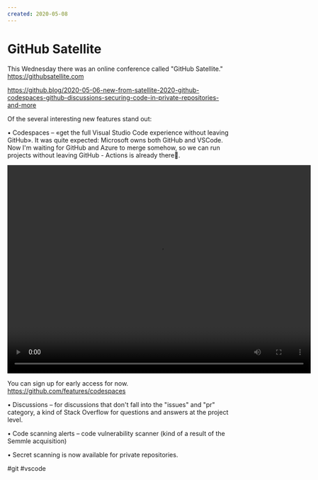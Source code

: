 ```yaml
---
created: 2020-05-08
---
```


# GitHub Satellite

This Wednesday there was an online conference called "GitHub Satellite."
https://githubsatellite.com

https://github.blog/2020-05-06-new-from-satellite-2020-github-codespaces-github-discussions-securing-code-in-private-repositories-and-more

Of the several interesting new features stand out:

• Codespaces – «get the full Visual Studio Code experience without leaving GitHub».
It was quite expected: Microsoft owns both GitHub and VSCode.
Now I'm waiting for GitHub and Azure to merge somehow, so we can run projects without leaving GitHub - Actions is already there🍿.

<video width="685" height="470" controls>
  <source src="github-satellite.mp4" type="video/mp4">
</video>

You can sign up for early access for now.
https://github.com/features/codespaces

• Discussions – for discussions that don't fall into the "issues" and "pr" category, a kind of Stack Overflow for questions and answers at the project level.

• Code scanning alerts – code vulnerability scanner (kind of a result of the Semmle acquisition)

• Secret scanning is now available for private repositories.

#git #vscode
